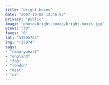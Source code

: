 ```yaml
---
title: "bright boxes"
date: "2007-10-02 13:46:02"
privacy: "public"
image: "photo/bright-boxes/bright-boxes.jpg"
views: "30"
faves: "0"
lat: "51505764"
lng: "-25974"
tags:
- "canarywharf"
- "england"
- "fog"
- "london"
- "mist"
- "uk"
---
```



